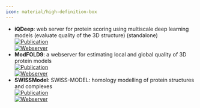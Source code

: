 ```yaml
---
icon: material/high-definition-box
---
```


- **iQDeep**: web server for protein scoring using multiscale deep learning models (evaluate quality of the 3D structure) (standalone)  
	[![Publication](https://img.shields.io/badge/Publication-Citations:1-blue?style=for-the-badge&logo=bookstack)](https://doi.org/10.1016/j.jmb.2023.168057)  
	[![Webserver](https://img.shields.io/badge/Webserver-online-brightgreen?style=for-the-badge&logo=cachet&logoColor=65FF8F)](http://fusion.cs.vt.edu/iQDeep)  
- **ModFOLD9**: a webserver for estimating local and global quality of 3D protein models  
	[![Publication](https://img.shields.io/badge/Publication-Citations:4-blue?style=for-the-badge&logo=bookstack)](https://doi.org/10.1016/j.jmb.2024.168531)  
	[![Webserver](https://img.shields.io/badge/Webserver-online-brightgreen?style=for-the-badge&logo=cachet&logoColor=65FF8F)](https://www.reading.ac.uk/bioinf/ModFOLD/ModFOLD9_form.html)  
- **SWISSModel**: SWISS-MODEL: homology modelling of protein structures and complexes  
	[![Publication](https://img.shields.io/badge/Publication-Citations:9185-blue?style=for-the-badge&logo=bookstack)](https://doi.org/10.1093/nar/gky427)  
	[![Webserver](https://img.shields.io/badge/Webserver-online-brightgreen?style=for-the-badge&logo=cachet&logoColor=65FF8F)](https://swissmodel.expasy.org/assess)  
